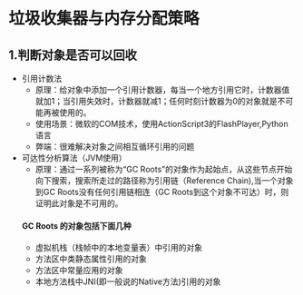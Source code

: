 # 垃圾收集器与内存分配策略
## 1.判断对象是否可以回收
* 引用计数法
	* 原理：给对象中添加一个引用计数器，每当一个地方引用它时，计数器值就加1；当引用失效时，计数器就减1；任何时刻计数器为0的对象就是不可能再被使用的。 
	* 使用场景：微软的COM技术，使用ActionScript3的FlashPlayer,Python语言
	* 弊端：很难解决对象之间相互循环引用的问题
* 可达性分析算法（JVM使用）
	* 原理：通过一系列被称为“GC Roots"的对象作为起始点，从这些节点开始向下搜索，搜索所走过的路径称为引用链（Reference Chain),当一个对象到GC Roots没有任何引用链相连（GC Roots到这个对象不可达）时，则证明此对象是不可用的。
	#### GC Roots 的对象包括下面几种
	* 虚拟机栈（栈帧中的本地变量表）中引用的对象
	* 方法区中类静态属性引用的对象
	* 方法区中常量应用的对象
	* 本地方法栈中JNI(即一般说的Native方法)引用的对象
